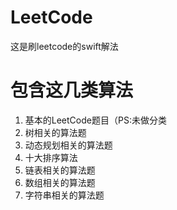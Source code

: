 # LeetCode
这是刷leetcode的swift解法

# 包含这几类算法

1. 基本的LeetCode题目（PS:未做分类
2. 树相关的算法题
3. 动态规划相关的算法题
4. 十大排序算法
5. 链表相关的算法题
6. 数组相关的算法题
7. 字符串相关的算法题
